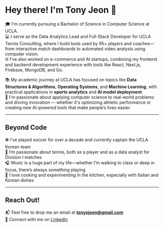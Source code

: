 # Hey there! I'm Tony Jeon 👋

🎓 I'm currently pursuing a Bachelor of Science in Computer Science at UCLA.  
💻 I serve as the Data Analytics Lead and Full-Stack Developer for UCLA Tennis Consulting, where I build tools used by 95+ players and coaches—from interactive match dashboards to automated video analysis using computer vision.  
🌐 I've also worked on e-commerce and AI startups, combining my frontend and backend development experience with tools like React, Next.js, Firebase, MongoDB, and Go.

📚 My academic journey at UCLA has focused on topics like **Data Structures & Algorithms**, **Operating Systems**, and **Machine Learning**, with practical applications in **sports analytics** and **AI model deployment**.  
🧠 I'm passionate about applying computer science to real-world problems and driving innovation — whether it's optimizing athletic performance or creating new AI-powered tools that make people’s lives easier.

---

## Beyond Code

⚽ I’ve played soccer for over a decade and currently captain the UCLA Korean team  
🎾 I’m passionate about tennis, both as a player and as a data analyst for Division I matches  
🎧 Music is a huge part of my life—whether I’m walking to class or deep in focus, there’s always something playing  
🍝 I love cooking and experimenting in the kitchen, especially with Italian and Korean dishes

---

## Reach Out!

📬 Feel free to drop me an email at **tonysjeon@gmail.com**  
🔗 Connect with me on [LinkedIn](https://www.linkedin.com/in/tony-jeon-80a390274/)
